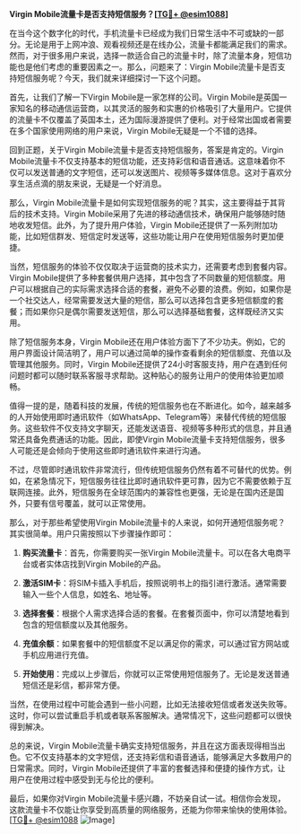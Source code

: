 **Virgin Mobile流量卡是否支持短信服务？[[TG💪+ @esim1088](https://t.me/s/esim1088)]**

在当今这个数字化的时代，手机流量卡已经成为我们日常生活中不可或缺的一部分。无论是用于上网冲浪、观看视频还是在线办公，流量卡都能满足我们的需求。然而，对于很多用户来说，选择一款适合自己的流量卡时，除了流量本身，短信功能也是他们考虑的重要因素之一。那么，问题来了：Virgin Mobile流量卡是否支持短信服务呢？今天，我们就来详细探讨一下这个问题。

首先，让我们了解一下Virgin Mobile是一家怎样的公司。Virgin Mobile是英国一家知名的移动通信运营商，以其灵活的服务和实惠的价格吸引了大量用户。它提供的流量卡不仅覆盖了英国本土，还为国际漫游提供了便利。对于经常出国或者需要在多个国家使用网络的用户来说，Virgin Mobile无疑是一个不错的选择。

回到正题，关于Virgin Mobile流量卡是否支持短信服务，答案是肯定的。Virgin Mobile流量卡不仅支持基本的短信功能，还支持彩信和语音通话。这意味着你不仅可以发送普通的文字短信，还可以发送图片、视频等多媒体信息。这对于喜欢分享生活点滴的朋友来说，无疑是一个好消息。

那么，Virgin Mobile流量卡是如何实现短信服务的呢？其实，这主要得益于其背后的技术支持。Virgin Mobile采用了先进的移动通信技术，确保用户能够随时随地收发短信。此外，为了提升用户体验，Virgin Mobile还提供了一系列附加功能，比如短信群发、短信定时发送等，这些功能让用户在使用短信服务时更加便捷。

当然，短信服务的体验不仅仅取决于运营商的技术实力，还需要考虑到套餐内容。Virgin Mobile提供了多种套餐供用户选择，其中包含了不同数量的短信额度。用户可以根据自己的实际需求选择合适的套餐，避免不必要的浪费。例如，如果你是一个社交达人，经常需要发送大量的短信，那么可以选择包含更多短信额度的套餐；而如果你只是偶尔需要发送短信，那么可以选择基础套餐，这样既经济又实用。

除了短信服务本身，Virgin Mobile还在用户体验方面下了不少功夫。例如，它的用户界面设计简洁明了，用户可以通过简单的操作查看剩余的短信额度、充值以及管理其他服务。同时，Virgin Mobile还提供了24小时客服支持，用户在遇到任何问题时都可以随时联系客服寻求帮助。这种贴心的服务让用户的使用体验更加顺畅。

值得一提的是，随着科技的发展，传统的短信服务也在不断进化。如今，越来越多的人开始使用即时通讯软件（如WhatsApp、Telegram等）来替代传统的短信服务。这些软件不仅支持文字聊天，还能发送语音、视频等多种形式的信息，并且通常还具备免费通话的功能。因此，即使Virgin Mobile流量卡支持短信服务，很多人可能还是会倾向于使用这些即时通讯软件来进行沟通。

不过，尽管即时通讯软件非常流行，但传统短信服务仍然有着不可替代的优势。例如，在紧急情况下，短信服务往往比即时通讯软件更可靠，因为它不需要依赖于互联网连接。此外，短信服务在全球范围内的兼容性也更强，无论是在国内还是国外，只要有信号覆盖，就可以正常使用。

那么，对于那些希望使用Virgin Mobile流量卡的人来说，如何开通短信服务呢？其实很简单。用户只需按照以下步骤操作即可：

1. **购买流量卡**：首先，你需要购买一张Virgin Mobile流量卡。可以在各大电商平台或者实体店找到Virgin Mobile的产品。
   
2. **激活SIM卡**：将SIM卡插入手机后，按照说明书上的指引进行激活。通常需要输入一些个人信息，如姓名、地址等。

3. **选择套餐**：根据个人需求选择合适的套餐。在套餐页面中，你可以清楚地看到包含的短信额度以及其他服务。

4. **充值余额**：如果套餐中的短信额度不足以满足你的需求，可以通过官方网站或手机应用进行充值。

5. **开始使用**：完成以上步骤后，你就可以正常使用短信服务了。无论是发送普通短信还是彩信，都非常方便。

当然，在使用过程中可能会遇到一些小问题，比如无法接收短信或者发送失败等。这时，你可以尝试重启手机或者联系客服解决。通常情况下，这些问题都可以很快得到解决。

总的来说，Virgin Mobile流量卡确实支持短信服务，并且在这方面表现得相当出色。它不仅支持基本的文字短信，还支持彩信和语音通话，能够满足大多数用户的日常需求。同时，Virgin Mobile还提供了丰富的套餐选择和便捷的操作方式，让用户在使用过程中感受到无与伦比的便利。

最后，如果你对Virgin Mobile流量卡感兴趣，不妨亲自试一试。相信你会发现，这款流量卡不仅能让你享受到高质量的网络服务，还能为你带来愉快的使用体验。[[TG💪+ @esim1088](https://t.me/s/esim1088) ![Image](https://i.postimg.cc/4NQfJmqS/Snipaste-2025-05-13-00-14-12.png)]